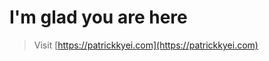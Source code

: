 # I'm glad you are here

> Visit [https://patrickkyei.com](https://patrickkyei.com)


<!-- Running Local Server
$ bundle exec jekyll s --

Running Upgrade
- gem "jekyll-theme-chirpy", "~> 3.2"
+ gem "jekyll-theme-chirpy", "~> 4.0"

then 

$ bundle update jekyll-theme-chirpy

then

$ bundle

PREVIEW IMAGE

---
image:
  path: /path/to/image
  alt: image alternative text
---
>